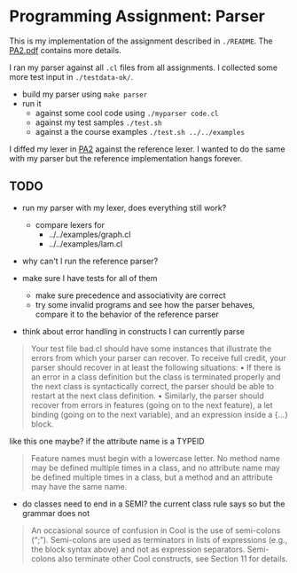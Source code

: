 # Programming Assignment: Parser

This is my implementation of the assignment described in `./README`. The
[PA2.pdf](https://web.stanford.edu/class/cs143/handouts/PA2.pdf) contains more details.

I ran my parser against all `.cl` files from all assignments. I collected some more test input in
`./testdata-ok/`.

* build my parser using `make parser`
* run it
  * against some cool code using `./myparser code.cl`
  * against my test samples `./test.sh`
  * against a the course examples `./test.sh ../../examples`

I diffed my lexer in [PA2](../PA2J/) against the reference lexer. I wanted to do the same with my
parser but the reference implementation hangs forever.

## TODO

* run my parser with my lexer, does everything still work?
  * compare lexers for
    * ../../examples/graph.cl
    * ../../examples/lam.cl

* why can't I run the reference parser?

* make sure I have tests for all of them
  * make sure precedence and associativity are correct
  * try some invalid programs and see how the parser behaves, compare it to the behavior of the
  reference parser

* think about error handling in constructs I can currently parse

> Your test file bad.cl should have some instances that illustrate the errors from which your parser can
recover. To receive full credit, your parser should recover in at least the following situations:
• If there is an error in a class definition but the class is terminated properly and the next class is
syntactically correct, the parser should be able to restart at the next class definition.
• Similarly, the parser should recover from errors in features (going on to the next feature), a let binding
(going on to the next variable), and an expression inside a {...} block.

like this one maybe? if the attribute name is a TYPEID

> Feature names must begin with a lowercase letter. No method name may be defined multiple times in
a class, and no attribute name may be defined multiple times in a class, but a method and an
attribute may have the same name.

* do classes need to end in a SEMI? the current class rule says so but the grammar does not
> An occasional source of confusion in Cool is the use of semi-colons (“;”). Semi-colons are used
as terminators in lists of expressions (e.g., the block syntax above) and not as expression
separators. Semi-colons also terminate other Cool constructs, see Section 11 for details.
